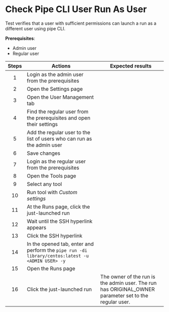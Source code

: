 # Check Pipe CLI User Run As User

Test verifies that a user with sufficient permissions can launch a run as a different user using pipe CLI.

**Prerequisites**:
- Admin user
- Regular user

| Steps | Actions                                                                                            | Expected results |
|:-----:|----------------------------------------------------------------------------------------------------| -- |
|   1   | Login as the admin user from the prerequisites                                                     | |
|   2   | Open the Settings page                                                                             | |
|   3   | Open the User Management tab                                                                       | |
|   4   | Find the regular user from the prerequisites and open their settings                               | |
|   5   | Add the regular user to the list of users who can run as the admin user                            | |
|   6   | Save changes                                                                                       | |
|   7   | Login as the regular user from the prerequisites                                                   | |
|   8   | Open the Tools page                                                                                | |
|   9   | Select any tool                                                                                    | |
|  10   | Run tool with *Custom settings*                                                                    | |
|  11   | At the Runs page, click the just-launched run                                                      | |
|  12   | Wait until the SSH hyperlink appears                                                               | |
|  13   | Click the SSH hyperlink                                                                            | |
|  14   | In the opened tab, enter and perform the `pipe run -di library/centos:latest -u <ADMIN USER> -y`   | |
|  15   | Open the Runs page                                                                                 | |
|  16   | Click the just-launched run                                                                        | The owner of the run is the admin user. The run has ORIGINAL_OWNER parameter set to the regular user. |
